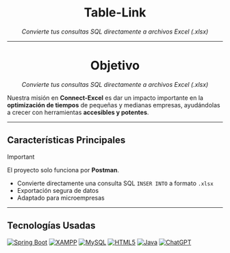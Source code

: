 <h1 align="center">Table-Link</h1>
<p align="center"><em>Convierte tus consultas SQL directamente a archivos Excel (.xlsx)</em></p>

---
<h1 align="center">Objetivo</h1>
<p align="center"><em>Convierte tus consultas SQL directamente a archivos Excel (.xlsx)</em></p>


Nuestra misión en **Connect-Excel** es dar un impacto importante en la **optimización de tiempos** de pequeñas y medianas empresas, ayudándolas a crecer con herramientas **accesibles y potentes**.

---

## Características Principales

> [!IMPORTANT]
> El proyecto solo funciona por **Postman**.

- Convierte directamente una consulta SQL `INSER INTO` a formato `.xlsx`
- Exportación segura de datos
- Adaptado para microempresas

---

## Tecnologías Usadas

[![Spring Boot](https://img.shields.io/badge/Spring_Boot-6DB33F?style=flat-badge&logo=springboot&logoColor=white)](#)
[![XAMPP](https://img.shields.io/badge/XAMPP-FB7A24?style=flat-badge&logo=xampp&logoColor=white)](#)
[![MySQL](https://img.shields.io/badge/MySQL-4479A1?style=flat-badge&logo=mysql&logoColor=white)](#)
[![HTML5](https://img.shields.io/badge/HTML5-E34F26?style=flat-badge&logo=html5&logoColor=white)](#)
[![Java](https://img.shields.io/badge/Java-ED8B00?style=flat&logo=openjdk&logoColor=white)](#)
[![ChatGPT](https://img.shields.io/badge/ChatGPT-74aa9c?logo=openai&logoColor=white)](#)



